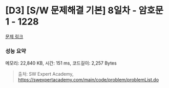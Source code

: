 # [D3] [S/W 문제해결 기본] 8일차 - 암호문1 - 1228 

[문제 링크](https://swexpertacademy.com/main/code/problem/problemDetail.do?contestProbId=AV14w-rKAHACFAYD) 

### 성능 요약

메모리: 22,840 KB, 시간: 151 ms, 코드길이: 2,257 Bytes



> 출처: SW Expert Academy, https://swexpertacademy.com/main/code/problem/problemList.do